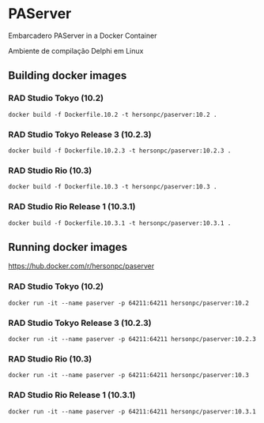 # PAServer

Embarcadero PAServer in a Docker Container

Ambiente de compilação Delphi em Linux


## Building docker images

### RAD Studio Tokyo (10.2)
```
docker build -f Dockerfile.10.2 -t hersonpc/paserver:10.2 .
```

### RAD Studio Tokyo Release 3 (10.2.3)
```
docker build -f Dockerfile.10.2.3 -t hersonpc/paserver:10.2.3 .
```

### RAD Studio Rio (10.3)
```
docker build -f Dockerfile.10.3 -t hersonpc/paserver:10.3 .
```

### RAD Studio Rio Release 1 (10.3.1)
```
docker build -f Dockerfile.10.3.1 -t hersonpc/paserver:10.3.1 .
```


## Running docker images
https://hub.docker.com/r/hersonpc/paserver

### RAD Studio Tokyo (10.2)
```
docker run -it --name paserver -p 64211:64211 hersonpc/paserver:10.2
```

### RAD Studio Tokyo Release 3 (10.2.3)
```
docker run -it --name paserver -p 64211:64211 hersonpc/paserver:10.2.3
```

### RAD Studio Rio (10.3)
```
docker run -it --name paserver -p 64211:64211 hersonpc/paserver:10.3
```

### RAD Studio Rio Release 1 (10.3.1)
```
docker run -it --name paserver -p 64211:64211 hersonpc/paserver:10.3.1
```
